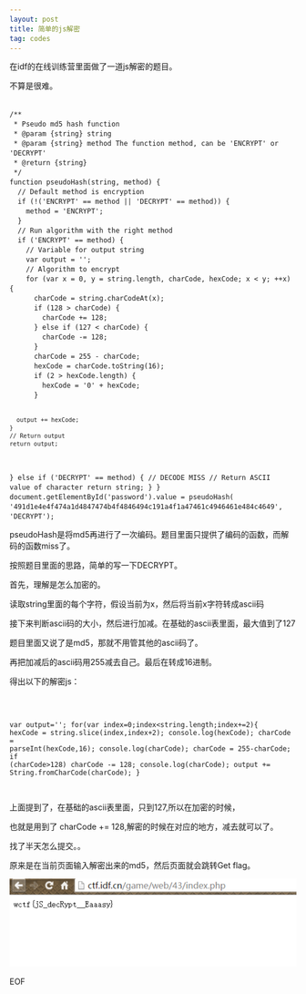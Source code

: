 ```yaml
---
layout: post
title: 简单的js解密
tag: codes
---
```


在idf的在线训练营里面做了一道js解密的题目。

不算是很难。

<code>
/**
 * Pseudo md5 hash function
 * @param {string} string
 * @param {string} method The function method, can be 'ENCRYPT' or 'DECRYPT'
 * @return {string}
 */
function pseudoHash(string, method) {
  // Default method is encryption
  if (!('ENCRYPT' == method || 'DECRYPT' == method)) {
    method = 'ENCRYPT';
  }
  // Run algorithm with the right method
  if ('ENCRYPT' == method) {
    // Variable for output string
    var output = '';
    // Algorithm to encrypt
    for (var x = 0, y = string.length, charCode, hexCode; x < y; ++x) {
      charCode = string.charCodeAt(x);
      if (128 > charCode) {
        charCode += 128;
      } else if (127 < charCode) {
        charCode -= 128;
      }
      charCode = 255 - charCode;
      hexCode = charCode.toString(16);
      if (2 > hexCode.length) {
        hexCode = '0' + hexCode;
      }
      
      output += hexCode;
    }
    // Return output
    return output;
  } else if ('DECRYPT' == method) {
    // DECODE MISS
    // Return ASCII value of character
    return string;
  }
}
document.getElementById('password').value = pseudoHash(
'491d1e4e4f474a1d4847474b4f4846494c191a4f1a47461c4946461e484c4649', 'DECRYPT');
</code>

pseudoHash是将md5再进行了一次编码。题目里面只提供了编码的函数，而解码的函数miss了。

按照题目里面的思路，简单的写一下DECRYPT。

首先，理解是怎么加密的。

读取string里面的每个字符，假设当前为x，然后将当前x字符转成ascii码

接下来判断ascii码的大小，然后进行加减。在基础的ascii表里面，最大值到了127

题目里面又说了是md5，那就不用管其他的ascii码了。

再把加减后的ascii码用255减去自己。最后在转成16进制。

得出以下的解密js：

<code>

var output='';
for(var index=0;index<string.length;index+=2){
        hexCode = string.slice(index,index+2);
        console.log(hexCode);
        charCode = parseInt(hexCode,16);
        console.log(charCode);
        charCode = 255-charCode;
        if (charCode>128)
        	charCode -= 128;
        console.log(charCode);
        output += String.fromCharCode(charCode);
}

</code>

上面提到了，在基础的ascii表里面，只到127,所以在加密的时候，

也就是用到了 charCode += 128,解密的时候在对应的地方，减去就可以了。

找了半天怎么提交。。

原来是在当前页面输入解密出来的md5，然后页面就会跳转Get flag。

<img src="/images/script.png" alt="">

EOF